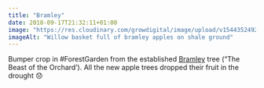 ```yaml
---
title: "Bramley"
date: 2018-09-17T21:32:11+01:00
image: "https://res.cloudinary.com/growdigital/image/upload/v1544352492/apples-44027074894.jpg"
imageAlt: "Willow basket full of bramley apples on shale ground"
---
```


Bumper crop in #ForestGarden from the established [Bramley](https://www.orangepippin.com/apples/bramley) tree (“The Beast of the Orchard’). All the new apple trees dropped their fruit in the drought 😞
